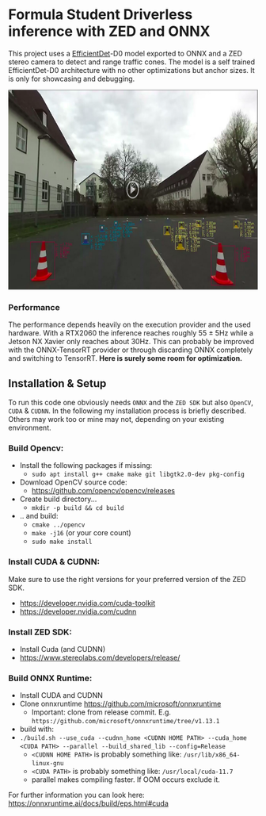 # Formula Student Driverless inference with ZED and ONNX

This project uses a <a href="https://github.com/google/automl/tree/master/efficientdet">EfficientDet</a>-D0 model exported to ONNX and a ZED stereo camera to detect and range 
traffic cones. The model is a self trained EfficientDet-D0 architecture with no other optimizations but anchor sizes.
It is only for showcasing and debugging.

<a href="https://photos.google.com/share/AF1QipMVcO2UCIq6HOL73C14BFD47p_FEaCrmrcMfpqqs4glBLjVxYkYrP3Se0gHdOvN_g/photo/AF1QipN9IDpJO4Nomlf80r78BxeUpZqUoBT4zRtMq67Q?key=N1JlWmJnMzNRQ1luUXZTTzJmUVVJbjFrRmxndXpn"><img src="misc/vid_preview.png" style="width:717px;height:403px;" ></a>

### Performance

The performance depends heavily on the execution provider and the used hardware. With a RTX2060 the inference reaches roughly 55 ± 5Hz
while a Jetson NX Xavier only reaches about 30Hz. 
This can probably be improved with the ONNX-TensorRT provider or through discarding ONNX completely and switching to TensorRT.
**Here is surely some room for optimization.**

## Installation & Setup

To run this code one obviously needs `ONNX` and the `ZED SDK` but also `OpenCV`, `CUDA` & `CUDNN`. 
In the following my installation process is briefly described. 
Others may work too or mine may not, depending on your existing environment.

### Build Opencv:

- Install the following packages if missing:
  - `sudo apt install g++ cmake make git libgtk2.0-dev pkg-config`
- Download OpenCV source code:
  - https://github.com/opencv/opencv/releases
- Create build directory...
  - `mkdir -p build && cd build`
- .. and build:
  - `cmake ../opencv`
  - `make -j16` (or your core count)
  - `sudo make install`


### Install CUDA & CUDNN:

Make sure to use the right versions for your preferred version of the ZED SDK.
- https://developer.nvidia.com/cuda-toolkit
- https://developer.nvidia.com/cudnn


### Install ZED SDK:

- Install Cuda (and CUDNN)
- https://www.stereolabs.com/developers/release/


### Build ONNX Runtime:

- Install CUDA and CUDNN
- Clone onnxruntime https://github.com/microsoft/onnxruntime
  - Important: clone from release commit. E.g. `https://github.com/microsoft/onnxruntime/tree/v1.13.1`
- build with:
- ```./build.sh --use_cuda --cudnn_home <CUDNN HOME PATH> --cuda_home <CUDA PATH> --parallel --build_shared_lib --config=Release```
  - `<CUDNN HOME PATH>` is probably something like: `/usr/lib/x86_64-linux-gnu`
  - `<CUDA PATH>` is probably something like: `/usr/local/cuda-11.7`
  - parallel makes compiling faster. If OOM occurs exclude it.

For further information you can look here: https://onnxruntime.ai/docs/build/eps.html#cuda



